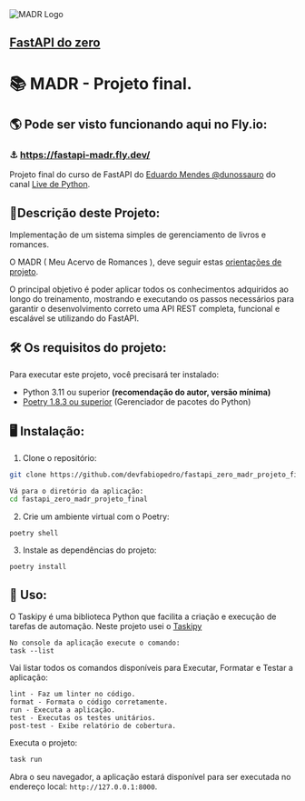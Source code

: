 <img src="https://i.imgur.com/3chUdCs.png" alt="MADR Logo">

## [FastAPI do zero](https://fastapidozero.dunossauro.com/)  
# 📚 MADR - Projeto final.

## 🌎 Pode ser visto funcionando aqui no Fly.io:  
### ⚓ https://fastapi-madr.fly.dev/  


Projeto final do curso de FastAPI do [Eduardo Mendes @dunossauro](https://github.com/dunossauro/fastapi-do-zero) do canal [Live de Python](https://www.youtube.com/@Dunossauro).

 
## 📙Descrição deste Projeto:

Implementação de um sistema simples de gerenciamento de livros e romances.  

O MADR ( Meu Acervo de Romances ), deve seguir estas [orientações de projeto](https://fastapidozero.dunossauro.com/14/).

O principal objetivo é poder aplicar todos os conhecimentos adquiridos ao longo do treinamento, mostrando e executando os passos necessários para garantir o desenvolvimento correto uma API REST completa, funcional e escalável se utilizando do FastAPI.

## 🛠️ Os requisitos do projeto:

Para executar este projeto, você precisará ter instalado:

- Python 3.11 ou superior **(recomendação do autor, versão mínima)**
- [Poetry 1.8.3 ou superior](https://python-poetry.org/) (Gerenciador de pacotes do Python)

## 🖥️ Instalação:

1. Clone o repositório:

```bash
git clone https://github.com/devfabiopedro/fastapi_zero_madr_projeto_final.git
```
```bash
Vá para o diretório da aplicação:
cd fastapi_zero_madr_projeto_final
```

2. Crie um ambiente virtual com o Poetry:

```
poetry shell
```

3. Instale as dependências do projeto:

```
poetry install
```

## 🚀 Uso:
O Taskipy é uma biblioteca Python que facilita a criação e execução de tarefas de automação.
Neste projeto usei o [Taskipy](https://pypi.org/project/taskipy/)

```
No console da aplicação execute o comando:
task --list
```
Vai listar todos os comandos disponíveis para Executar, Formatar e Testar a aplicação:
```
lint - Faz um linter no código.
format - Formata o código corretamente.
run - Executa a aplicação.
test - Executas os testes unitários.
post-test - Exibe relatório de cobertura.
```

Executa o projeto:
```bash
task run
```

Abra o seu navegador, a aplicação estará disponível para ser executada no endereço local: `http://127.0.0.1:8000`.